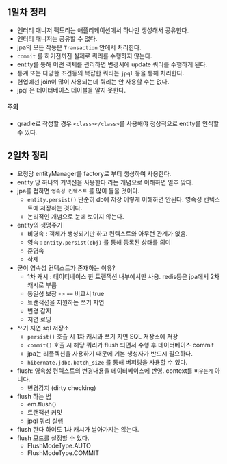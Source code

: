 ## 1일차 정리

- 엔터티 매니저 팩토리는 애플리케이션에서 하나만 생성해서 공유한다.
- 엔터티 매니저는 공유할 수 없다.
- jpa의 모든 작동은 `Transaction` 안에서 처리한다.
- `commit` 를 하기전까진 실제로 쿼리를 수행하지 않는다.
- entity를 통해 어떤 객체를 관리하면 변경시에 update 쿼리를 수행하게 된다.
- 통계 또는 다양한 조건등의 복잡한 쿼리는 `jpql` 등을 통해 처리한다.
- 현업에선 join이 많이 사용되는데 쿼리는 안 사용할 수는 없다. 
- jpql 은 데이터베이스 테이블을 알지 못한다.

#### 주의
- gradle로 작성할 경우 `<class></class>`를 사용해야 정상적으로 entity를 인식할 수 있다.

## 2일차 정리

- 요청당 entityManager를 factory로 부터 생성하여 사용한다.
- entity 당 하나의 커넥션을 사용한다 라는 개념으로 이해하면 얼추 맞다.
- jpa를 접하면 `영속성 컨텍스트` 를 많이 들을 것이다.
    - `entity.persist()` 단순히 db에 저장 이렇게 이해하면 안된다. 영속성 컨텍스트에 저장하는 것이다.
    - 논리적인 개념으로 눈에 보이지 않는다.
- entity의 생명주기
    - 비영속 : 객체가 생성되기만 하고 컨텍스트와 아무런 관계가 없음.
    - 영속 : `entity.persist(obj)` 를 통해 등록된 상태를 의미
    - 준영속 
    - 삭제
- 굳이 영속성 컨텍스트가 존재하는 이유?
    - 1차 캐시 : 데이터베이스 한 트랜잭션 내부에서만 사용. redis등은 jpa에서 2차캐시로 부름
    - 동일성 보장 -> `==` 비교시 true
    - 트랜잭션을 지원하는 쓰기 지연
    - 변경 감지
    - 지연 로딩
- 쓰기 지연 sql 저장소
    - `persist()` 호출 시 1차 캐시와 쓰기 지연 SQL 저장소에 저장
    - `commit()` 호출 시 해당 쿼리가 flush 되면서 수행 후 데이터베이스 commit 
    - jpa는 리플렉션을 사용하기 때문에 기본 생성자가 반드시 필요하다.
    - `hibernate.jdbc.batch_size` 를 통해 버퍼링을 사용할 수 있다.
- flush: 영속성 컨텍스트의 변경내용을 데이터베이스에 반영. context를 `비우는게` 아니다.
    - 변경감지 (dirty checking)
- flush 하는 법
    - em.flush()
    - 트랜잭션 커밋
    - jpql 쿼리 실행
- flush 한다 하여도 1차 캐시가 날아가지는 않는다.
- flush 모드를 설정할 수 있다.
    - FlushModeType.AUTO
    - FlushModeType.COMMIT